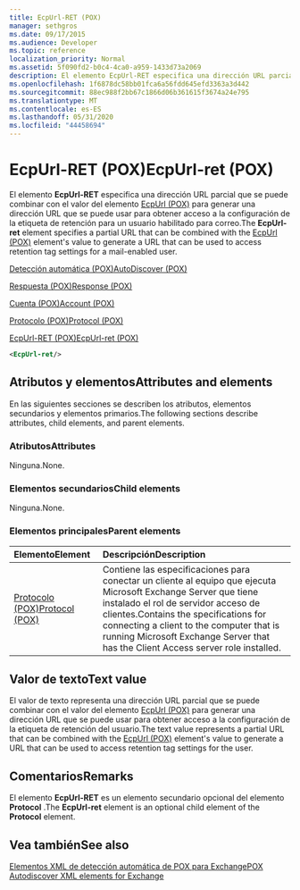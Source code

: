 ```yaml
---
title: EcpUrl-RET (POX)
manager: sethgros
ms.date: 09/17/2015
ms.audience: Developer
ms.topic: reference
localization_priority: Normal
ms.assetid: 5f090fd2-b0c4-4ca0-a959-1433d73a2069
description: El elemento EcpUrl-RET especifica una dirección URL parcial que se puede combinar con el valor del elemento EcpUrl (POX) para generar una dirección URL que se puede usar para obtener acceso a la configuración de la etiqueta de retención para un usuario habilitado para correo.
ms.openlocfilehash: 1f6878dc58bb01fca6a56fdd645efd3363a3d442
ms.sourcegitcommit: 88ec988f2bb67c1866d06b361615f3674a24e795
ms.translationtype: MT
ms.contentlocale: es-ES
ms.lasthandoff: 05/31/2020
ms.locfileid: "44458694"
---
```

# <a name="ecpurl-ret-pox"></a><span data-ttu-id="d739e-103">EcpUrl-RET (POX)</span><span class="sxs-lookup"><span data-stu-id="d739e-103">EcpUrl-ret (POX)</span></span>

<span data-ttu-id="d739e-104">El elemento **EcpUrl-RET** especifica una dirección URL parcial que se puede combinar con el valor del elemento [EcpUrl (POX)](ecpurl-pox.md) para generar una dirección URL que se puede usar para obtener acceso a la configuración de la etiqueta de retención para un usuario habilitado para correo.</span><span class="sxs-lookup"><span data-stu-id="d739e-104">The **EcpUrl-ret** element specifies a partial URL that can be combined with the [EcpUrl (POX)](ecpurl-pox.md) element's value to generate a URL that can be used to access retention tag settings for a mail-enabled user.</span></span> 
  
[<span data-ttu-id="d739e-105">Detección automática (POX)</span><span class="sxs-lookup"><span data-stu-id="d739e-105">AutoDiscover (POX)</span></span>](autodiscover-pox.md)
  
[<span data-ttu-id="d739e-106">Respuesta (POX)</span><span class="sxs-lookup"><span data-stu-id="d739e-106">Response (POX)</span></span>](response-pox.md)
  
[<span data-ttu-id="d739e-107">Cuenta (POX)</span><span class="sxs-lookup"><span data-stu-id="d739e-107">Account (POX)</span></span>](account-pox.md)
  
[<span data-ttu-id="d739e-108">Protocolo (POX)</span><span class="sxs-lookup"><span data-stu-id="d739e-108">Protocol (POX)</span></span>](protocol-pox.md)
  
[<span data-ttu-id="d739e-109">EcpUrl-RET (POX)</span><span class="sxs-lookup"><span data-stu-id="d739e-109">EcpUrl-ret (POX)</span></span>](ecpurl-ret-pox.md)
  
```XML
<EcpUrl-ret/>
```

## <a name="attributes-and-elements"></a><span data-ttu-id="d739e-110">Atributos y elementos</span><span class="sxs-lookup"><span data-stu-id="d739e-110">Attributes and elements</span></span>

<span data-ttu-id="d739e-111">En las siguientes secciones se describen los atributos, elementos secundarios y elementos primarios.</span><span class="sxs-lookup"><span data-stu-id="d739e-111">The following sections describe attributes, child elements, and parent elements.</span></span>
  
### <a name="attributes"></a><span data-ttu-id="d739e-112">Atributos</span><span class="sxs-lookup"><span data-stu-id="d739e-112">Attributes</span></span>

<span data-ttu-id="d739e-113">Ninguna.</span><span class="sxs-lookup"><span data-stu-id="d739e-113">None.</span></span>
  
### <a name="child-elements"></a><span data-ttu-id="d739e-114">Elementos secundarios</span><span class="sxs-lookup"><span data-stu-id="d739e-114">Child elements</span></span>

<span data-ttu-id="d739e-115">Ninguna.</span><span class="sxs-lookup"><span data-stu-id="d739e-115">None.</span></span>
  
### <a name="parent-elements"></a><span data-ttu-id="d739e-116">Elementos principales</span><span class="sxs-lookup"><span data-stu-id="d739e-116">Parent elements</span></span>

|<span data-ttu-id="d739e-117">**Elemento**</span><span class="sxs-lookup"><span data-stu-id="d739e-117">**Element**</span></span>|<span data-ttu-id="d739e-118">**Descripción**</span><span class="sxs-lookup"><span data-stu-id="d739e-118">**Description**</span></span>|
|:-----|:-----|
|[<span data-ttu-id="d739e-119">Protocolo (POX)</span><span class="sxs-lookup"><span data-stu-id="d739e-119">Protocol (POX)</span></span>](protocol-pox.md) <br/> |<span data-ttu-id="d739e-120">Contiene las especificaciones para conectar un cliente al equipo que ejecuta Microsoft Exchange Server que tiene instalado el rol de servidor acceso de clientes.</span><span class="sxs-lookup"><span data-stu-id="d739e-120">Contains the specifications for connecting a client to the computer that is running Microsoft Exchange Server that has the Client Access server role installed.</span></span>  <br/> |
   
## <a name="text-value"></a><span data-ttu-id="d739e-121">Valor de texto</span><span class="sxs-lookup"><span data-stu-id="d739e-121">Text value</span></span>

<span data-ttu-id="d739e-122">El valor de texto representa una dirección URL parcial que se puede combinar con el valor del elemento [EcpUrl (POX)](ecpurl-pox.md) para generar una dirección URL que se puede usar para obtener acceso a la configuración de la etiqueta de retención del usuario.</span><span class="sxs-lookup"><span data-stu-id="d739e-122">The text value represents a partial URL that can be combined with the [EcpUrl (POX)](ecpurl-pox.md) element's value to generate a URL that can be used to access retention tag settings for the user.</span></span> 
  
## <a name="remarks"></a><span data-ttu-id="d739e-123">Comentarios</span><span class="sxs-lookup"><span data-stu-id="d739e-123">Remarks</span></span>

<span data-ttu-id="d739e-124">El elemento **EcpUrl-RET** es un elemento secundario opcional del elemento **Protocol** .</span><span class="sxs-lookup"><span data-stu-id="d739e-124">The **EcpUrl-ret** element is an optional child element of the **Protocol** element.</span></span> 
  
## <a name="see-also"></a><span data-ttu-id="d739e-125">Vea también</span><span class="sxs-lookup"><span data-stu-id="d739e-125">See also</span></span>



[<span data-ttu-id="d739e-126">Elementos XML de detección automática de POX para Exchange</span><span class="sxs-lookup"><span data-stu-id="d739e-126">POX Autodiscover XML elements for Exchange</span></span>](pox-autodiscover-xml-elements-for-exchange.md)

